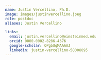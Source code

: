 ```yaml
---
name: Justin Vercellino, Ph.D.
image: images/justinvercellino.jpeg
role: postdoc
aliases: Justin Vercellino 

links:
  email: justin.vercellino@einsteinmed.edu
  orcid: 0000-0002-8286-4376
  google-scholar: QPgbUqMAAAAJ
  linkedin: justin-vercellino-58008095
---
```



